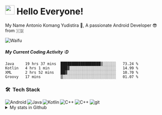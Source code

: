 <h1><img src="https://emojis.slackmojis.com/emojis/images/1531849430/4246/blob-sunglasses.gif?1531849430" width="30"/> Hello Everyone!</h1>

My Name Antonio Komang Yudistira :slightly_smiling_face:, A passionate Android Developer 😎 from :indonesia:

![Waifu](https://media.tenor.com/images/65c7440150143f89acf1c29bd31d26c1/tenor.gif)

##### My Current Coding Activity :D
<!--START_SECTION:waka-->
```text
Java     19 hrs 37 mins  ██████████████████▒░░░░░░   73.24 % 
Kotlin   4 hrs 1 min     ███▓░░░░░░░░░░░░░░░░░░░░░   14.99 % 
XML      2 hrs 52 mins   ██▓░░░░░░░░░░░░░░░░░░░░░░   10.70 % 
Groovy   17 mins         ▒░░░░░░░░░░░░░░░░░░░░░░░░   01.07 % 
```
<!--END_SECTION:waka-->


### 🛠 &nbsp;Tech Stack
<img align="left" alt="Android"  src="https://img.shields.io/badge/-Android-3DDC84?style=flat-square&logo=android&logoColor=white"/>
<img align="left" alt="Java"  src="https://img.shields.io/badge/-Java-007396?style=flat-square&logo=java&logoColor=white"/>
<img align="left" alt="Kotlin"  src="https://img.shields.io/badge/-Kotlin-0095D5?style=flat-square&logo=kotlin&logoColor=white"/>
<img align="left" alt="C++"  src="https://img.shields.io/badge/-Google_Cloud_Platform-1a73e8?style=flat-square&logo=google-cloud&logoColor=white"/>
<img align="left" alt="C++"  src="https://img.shields.io/badge/-Firebase-ffca28?style=flat-square&logo=firebase&logoColor=white"/>
<img alt="git" src="https://img.shields.io/badge/-Git-F05032?style=flat-square&logo=git&logoColor=white" />

<details>
  <summary>My stats in Github</summary>
  <br>
  <img src="https://github-readme-stats.vercel.app/api?username=komangss&show_icons=true">
  <img src="https://github-profile-trophy.vercel.app/?username=komangss">
  <hr>
  <p align="left"><img align="left" src="https://github-readme-stats.vercel.app/api/top-langs?username=komangss&show_icons=true&locale=en&layout=compact&theme=radical" alt="vaulstein" /></p>
 <p><img align="center" src="https://github-readme-streak-stats.herokuapp.com/?user=komangss&theme=radical" alt="komangss" /></p> 

![GitHub Activity Graph](https://activity-graph.herokuapp.com/graph?username=komangss&bg_color=000000&color=4fff67&line=4fff67&point=ffffff&area=true&hide_border=true)  
</details>
